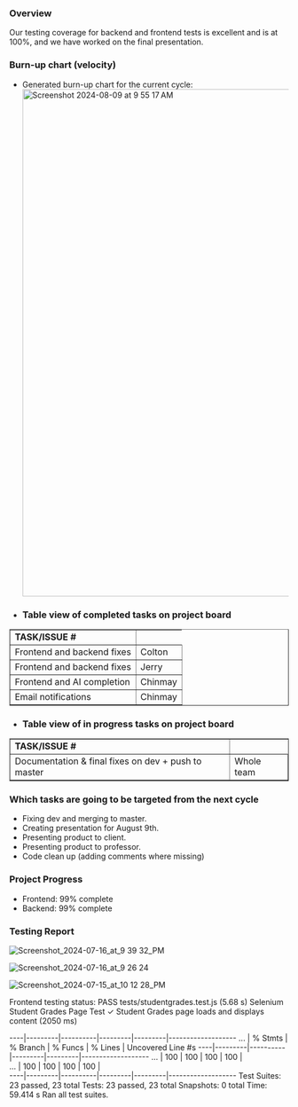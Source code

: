 ### Overview
Our testing coverage for backend and frontend tests is excellent and is at 100%, and we have worked on the final presentation.

### Burn-up chart (velocity)

- Generated burn-up chart for the current cycle:
  <img width="915" alt="Screenshot 2024-08-09 at 9 55 17 AM" src="https://github.com/user-attachments/assets/92895370-a1d1-4a4a-9886-a23173f45580">


- ### Table view of completed tasks on project board

<table border="1">
    <tr>
        <td><strong>TASK/ISSUE #</strong>
        </td>
    </tr>
    <tr>
        <td> Frontend and backend fixes
        </td>
        <!-- Status -->
        <td> Colton
        </td>
    </tr>
    <tr>
        <td> Frontend and backend fixes
        </td>
        <!-- Status -->
        <td> Jerry
        </td>
    </tr>
    <tr>
        <td> Frontend and AI completion
        </td>
        <!-- Status -->
        <td> Chinmay
        </td>
    </tr>
    <tr>
        <td> Email notifications
        </td>
        <!-- Status -->
        <td> Chinmay
        </td>
    </tr>
</table>


- ### Table view of in progress tasks on project board
<table border="1">
<tr>
        <td><strong>TASK/ISSUE #</strong>
        </td>
    </tr>
        <td> Documentation & final fixes on dev + push to master
        </td>
        <!-- Status -->
        <td> Whole team
</table>

### Which tasks are going to be targeted from the next cycle
- Fixing dev and merging to master.
- Creating presentation for August 9th.
- Presenting product to client.
- Presenting product to professor.
- Code clean up (adding comments where missing)

### Project Progress
- Frontend: 99% complete
- Backend: 99% complete

### Testing Report
![Screenshot_2024-07-16_at_9 39 32_PM](https://github.com/user-attachments/assets/9caeac81-7fa6-4ea8-b3a7-0d2b27d65220)

![Screenshot_2024-07-16_at_9 26 24](https://github.com/user-attachments/assets/22060072-e1f5-49c6-85ce-75c1e5edaf05)

![Screenshot_2024-07-15_at_10 12 28_PM](https://github.com/user-attachments/assets/58e4d2d6-1f59-4d4e-adad-dd06de50361c)

Frontend testing status:
PASS  tests/studentgrades.test.js (5.68 s)
  Selenium Student Grades Page Test
    ✓ Student Grades page loads and displays content (2050 ms)

----|---------|----------|---------|---------|-------------------
... | % Stmts | % Branch | % Funcs | % Lines | Uncovered Line #s 
----|---------|----------|---------|---------|-------------------
... |     100 |      100 |     100 |     100 |                   
 ... |     100 |      100 |     100 |     100 |                   
----|---------|----------|---------|---------|-------------------
Test Suites: 23 passed, 23 total
Tests:       23 passed, 23 total
Snapshots:   0 total
Time:        59.414 s
Ran all test suites.
